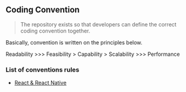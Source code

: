 ## Coding Convention

> The repository exists so that developers can define the correct coding convention together.

Basically, convention is written on the principles below.

Readability >>> Feasibility > Capability > Scalability >>> Performance


### List of conventions rules

- [React & React Native](./REACT.md)
